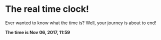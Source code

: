 # The real time clock!

Ever wanted to know what the time is? Well, your journey is about to end!

**The time is Nov 06, 2017, 11:59**